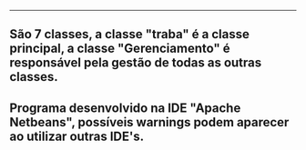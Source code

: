 ------------------------------------------------------------------------------------------------------------------------------------
São 7 classes, a classe "traba" é a classe principal, a classe "Gerenciamento" é responsável pela gestão de todas as outras classes.
------------------------------------------------------------------------------------------------------------------------------------
Programa desenvolvido na IDE "Apache Netbeans", possíveis warnings podem aparecer ao utilizar outras IDE's.
------------------------------------------------------------------------------------------------------------------------------------
